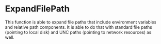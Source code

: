 # ExpandFilePath

This function is able to expand file paths that include environment variables and relative path components. It is able to do that with standard file paths (pointing to local disk) and UNC paths (pointing to network resources) as well.
